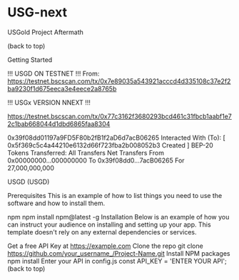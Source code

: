 # USG-next
USGold Project Aftermath


(back to top)

Getting Started

!!! USGD ON TESTNET !!!
From:
https://testnet.bscscan.com/tx/0x7e89035a543921acccd4d335108c37e2f2ba9230f1d675eeca3e4eece2a8765b

!!! USGx VERSION NNEXT !!! 

https://testnet.bscscan.com/tx/0x77c3162f3680293bcd461c31fbcb1aabf1e72c1bab668044d1dbd6865faa8304


0x39f08dd01197a9FD5F80b2fB1f2aD6d7acB06265
Interacted With (To):
[  0x5f369c5c4a44210e6132d66f723fba2b008052b3 Created ] 
BEP-20 Tokens Transferred:
All Transfers
Net Transfers
From
0x00000000...000000000
To
0x39f08dd0...7acB06265
For
27,000,000,000

USGD
(USGD)

Prerequisites
This is an example of how to list things you need to use the software and how to install them.

npm
npm install npm@latest -g
Installation
Below is an example of how you can instruct your audience on installing and setting up your app. This template doesn't rely on any external dependencies or services.

Get a free API Key at https://example.com
Clone the repo
git clone https://github.com/your_username_/Project-Name.git
Install NPM packages
npm install
Enter your API in config.js
const API_KEY = 'ENTER YOUR API';
(back to top)
